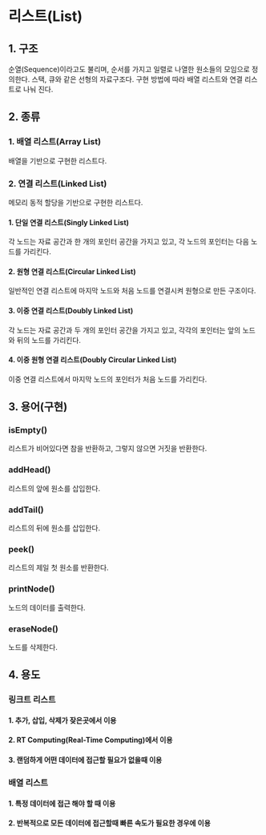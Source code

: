# 리스트(List)

## 1. 구조

순열(Sequence)이라고도 불리며, 순서를 가지고 일렬로 나열한 원소들의 모임으로 정의한다. 스택, 큐와 같은 선형의 자료구조다. 구현 방법에 따라 배열 리스트와 연결 리스트로 나눠 진다.

## 2. 종류

### 1. 배열 리스트(Array List)

배열을 기반으로 구현한 리스트다.

### 2. 연결 리스트(Linked List)

메모리 동적 할당을 기반으로 구현한 리스트다.

#### 1. 단일 연결 리스트(Singly Linked List)

각 노드는 자료 공간과 한 개의 포인터 공간을 가지고 있고, 각 노드의 포인터는 다음 노드를 가리킨다.

#### 2. 원형 연결 리스트(Circular Linked List)

일반적인 연결 리스트에 마지막 노드와 처음 노드를 연결시켜 원형으로 만든 구조이다.

#### 3. 이중 연결 리스트(Doubly Linked List)

각 노드는 자료 공간과 두 개의 포인터 공간을 가지고 있고, 각각의 포인터는 앞의 노드와 뒤의 노드를 가리킨다.

#### 4. 이중 원형 연결 리스트(Doubly Circular Linked List)

이중 연결 리스트에서 마지막 노드의 포인터가 처음 노드를 가리킨다.

## 3. 용어(구현)

### isEmpty()

리스트가 비어있다면 참을 반환하고, 그렇지 않으면 거짓을 반환한다.

### addHead()

리스트의 앞에 원소를 삽입한다.

### addTail()

리스트의 뒤에 원소를 삽입한다.

### peek()

리스트의 제일 첫 원소를 반환한다.

### printNode()

노드의 데이터를 출력한다.

### eraseNode()

노드를 삭제한다.

## 4. 용도

### 링크트 리스트

#### 1. 추가, 삽입, 삭제가 잦은곳에서 이용

#### 2. RT Computing(Real-Time Computing)에서 이용

#### 3. 랜덤하게 어떤 데이터에 접근할 필요가 없을때 이용

### 배열 리스트

#### 1. 특정 데이터에 접근 해야 할 때 이용

#### 2. 반복적으로 모든 데이터에 접근할때 빠른 속도가 필요한 경우에 이용
